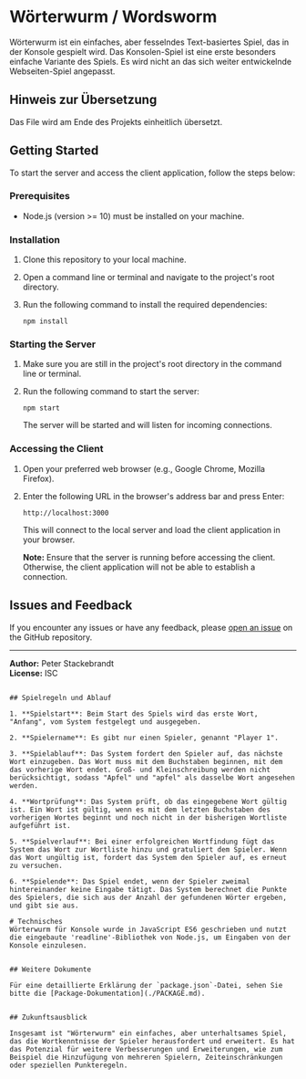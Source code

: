 # Wörterwurm / Wordsworm
Wörterwurm ist ein einfaches, aber fesselndes Text-basiertes Spiel, das in der Konsole gespielt wird.
Das Konsolen-Spiel ist eine erste besonders einfache Variante des Spiels. Es wird nicht an das sich weiter entwickelnde Webseiten-Spiel angepasst.

## Hinweis zur Übersetzung
Das File wird am Ende des Projekts einheitlich übersetzt. 

## Getting Started

To start the server and access the client application, follow the steps below:

### Prerequisites

- Node.js (version >= 10) must be installed on your machine.

### Installation

1. Clone this repository to your local machine.

2. Open a command line or terminal and navigate to the project's root directory.

3. Run the following command to install the required dependencies:

   ```shell
   npm install
   ```

### Starting the Server

1. Make sure you are still in the project's root directory in the command line or terminal.

2. Run the following command to start the server:

   ```shell
   npm start
   ```

   The server will be started and will listen for incoming connections.

### Accessing the Client

1. Open your preferred web browser (e.g., Google Chrome, Mozilla Firefox).

2. Enter the following URL in the browser's address bar and press Enter:

   ```
   http://localhost:3000
   ```

   This will connect to the local server and load the client application in your browser.

   **Note:** Ensure that the server is running before accessing the client. Otherwise, the client application will not be able to establish a connection.

## Issues and Feedback

If you encounter any issues or have any feedback, please [open an issue](https://github.com/pstackebrandt/wordsworm/issues) on the GitHub repository.

---

**Author:** Peter Stackebrandt  
**License:** ISC
```

## Spielregeln und Ablauf

1. **Spielstart**: Beim Start des Spiels wird das erste Wort, "Anfang", vom System festgelegt und ausgegeben.

2. **Spielername**: Es gibt nur einen Spieler, genannt "Player 1".

3. **Spielablauf**: Das System fordert den Spieler auf, das nächste Wort einzugeben. Das Wort muss mit dem Buchstaben beginnen, mit dem das vorherige Wort endet. Groß- und Kleinschreibung werden nicht berücksichtigt, sodass "Apfel" und "apfel" als dasselbe Wort angesehen werden.

4. **Wortprüfung**: Das System prüft, ob das eingegebene Wort gültig ist. Ein Wort ist gültig, wenn es mit dem letzten Buchstaben des vorherigen Wortes beginnt und noch nicht in der bisherigen Wortliste aufgeführt ist. 

5. **Spielverlauf**: Bei einer erfolgreichen Wortfindung fügt das System das Wort zur Wortliste hinzu und gratuliert dem Spieler. Wenn das Wort ungültig ist, fordert das System den Spieler auf, es erneut zu versuchen.

6. **Spielende**: Das Spiel endet, wenn der Spieler zweimal hintereinander keine Eingabe tätigt. Das System berechnet die Punkte des Spielers, die sich aus der Anzahl der gefundenen Wörter ergeben, und gibt sie aus.

# Technisches
Wörterwurm für Konsole wurde in JavaScript ES6 geschrieben und nutzt die eingebaute 'readline'-Bibliothek von Node.js, um Eingaben von der Konsole einzulesen.


## Weitere Dokumente

Für eine detaillierte Erklärung der `package.json`-Datei, sehen Sie bitte die [Package-Dokumentation](./PACKAGE.md).


## Zukunftsausblick

Insgesamt ist "Wörterwurm" ein einfaches, aber unterhaltsames Spiel, das die Wortkenntnisse der Spieler herausfordert und erweitert. Es hat das Potenzial für weitere Verbesserungen und Erweiterungen, wie zum Beispiel die Hinzufügung von mehreren Spielern, Zeiteinschränkungen oder speziellen Punkteregeln.
